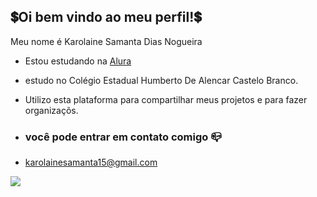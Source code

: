 ## 💲Oi bem vindo ao meu perfil!💲

Meu nome é Karolaine Samanta Dias Nogueira

- Estou estudando na [Alura ](https://www.Alura.com.br)
- estudo no Colégio Estadual Humberto De Alencar Castelo Branco.
- Utilizo esta plataforma para compartilhar meus projetos e  para fazer organizaçõs.

- ### você pode entrar em contato comigo 📪 

 - karolainesamanta15@gmail.com



![](https://tenor.com/pt-BR/view/lionel-messi-thumbs-up-soccer-player-foot-ball-gif-10564385)
